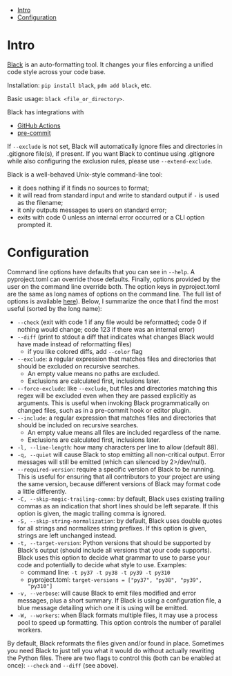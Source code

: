 * [Intro](#intro)
* [Configuration](#configuration)



<a id="intro"></a>
# Intro

[Black](https://black.readthedocs.io/en/stable/index.html) is an auto-formatting tool. It changes your files enforcing 
a unified code style across your code base.

Installation: `pip install black`, `pdm add black`, etc.

Basic usage: `black <file_or_directory>`.

Black has integrations with
* [GitHub Actions](https://black.readthedocs.io/en/stable/integrations/github_actions.html)
* [pre-commit](https://black.readthedocs.io/en/stable/integrations/source_version_control.html#version-control-integration)

If `--exclude` is not set, Black will automatically ignore files and directories in .gitignore file(s), if present.
If you want Black to continue using .gitignore while also configuring the exclusion rules, please use `--extend-exclude`.

Black is a well-behaved Unix-style command-line tool:
* it does nothing if it finds no sources to format;
* it will read from standard input and write to standard output if `-` is used as the filename;
* it only outputs messages to users on standard error;
* exits with code 0 unless an internal error occurred or a CLI option prompted it.



<a id="configuration"></a>
# Configuration

Command line options have defaults that you can see in `--help`. A pyproject.toml can override those defaults. 
Finally, options provided by the user on the command line override both. The option keys in pyproject.toml are the same 
as long names of options on the command line. The full list of options is available
[here](https://black.readthedocs.io/en/stable/usage_and_configuration/the_basics.html#command-line-options)). Below,
I summarize the once that I find the most useful (sorted by the long name):
* `--check` (exit with code 1 if any file would be reformatted; code 0 if nothing would change;
code 123 if there was an internal error)
* `--diff` (print to stdout a diff that indicates what changes Black would have made instead of reformatting files)
  * if you like colored diffs, add `--color` flag
* `--exclude`: a regular expression that matches files and directories that should be excluded on recursive searches.
  * An empty value means no paths are excluded.
  * Exclusions are calculated first, inclusions later.
* `--force-exclude`: like `--exclude`, but files and directories matching this regex will be excluded even when they are 
passed explicitly as arguments. This is useful when invoking Black programmatically on changed files, such as in a 
pre-commit hook or editor plugin.
* `--include`: a regular expression that matches files and directories that should be included on recursive searches.
  * An empty value means all files are included regardless of the name.
  * Exclusions are calculated first, inclusions later.
* `-l, --line-length`: how many characters per line to allow (default 88).
* `-q, --quiet` will cause Black to stop emitting all non-critical output. Error messages will still be emitted 
(which can silenced by 2>/dev/null).
* `--required-version`: require a specific version of Black to be running. This is useful for ensuring that all contributors
to your project are using the same version, because different versions of Black may format code a little differently.
* `-C, --skip-magic-trailing-comma`: by default, Black uses existing trailing commas as an indication that short lines 
should be left separate. If this option is given, the magic trailing comma is ignored.
* `-S, --skip-string-normalization`: by default, Black uses double quotes for all strings and normalizes string prefixes. 
If this option is given, strings are left unchanged instead.
* `-t, --target-version`: Python versions that should be supported by Black's output (should include all versions that
your code supports). Black uses this option to decide what grammar to use to parse your code and potentially to decide
what style to use. Examples:
  * command line: `-t py37 -t py38 -t py39 -t py310`
  * pyproject.toml: `target-versions = ["py37", "py38", "py39", "py310"]`
* `-v, --verbose`: will cause Black to emit files modified and error messages, plus a short summary.  If Black is using 
a configuration file, a blue message detailing which one it is using will be emitted.
* `-W, --workers`: when Black formats multiple files, it may use a process pool to speed up formatting. This option 
controls the number of parallel workers.

By default, Black reformats the files given and/or found in place. Sometimes you need Black to just tell you what it 
would do without actually rewriting the Python files. There are two flags to control this (both can be enabled at once):
`--check` and `--diff` (see above).
